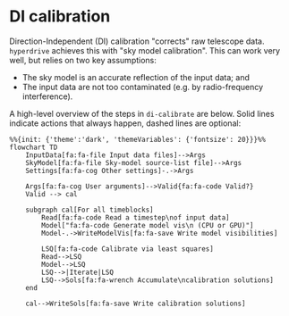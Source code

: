 # DI calibration

Direction-Independent (DI) calibration "corrects" raw telescope data.
`hyperdrive` achieves this with "sky model calibration". This can work very
well, but relies on two key assumptions:

- The sky model is an accurate reflection of the input data; and
- The input data are not too contaminated (e.g. by radio-frequency
  interference).

A high-level overview of the steps in `di-calibrate` are below. Solid lines
indicate actions that always happen, dashed lines are optional:

```mermaid
%%{init: {'theme':'dark', 'themeVariables': {'fontsize': 20}}}%%
flowchart TD
    InputData[fa:fa-file Input data files]-->Args
    SkyModel[fa:fa-file Sky-model source-list file]-->Args
    Settings[fa:fa-cog Other settings]-.->Args

    Args[fa:fa-cog User arguments]-->Valid{fa:fa-code Valid?}
    Valid --> cal

    subgraph cal[For all timeblocks]
        Read[fa:fa-code Read a timestep\nof input data]
        Model["fa:fa-code Generate model vis\n (CPU or GPU)"]
        Model-.->WriteModelVis[fa:fa-save Write model visibilities]

        LSQ[fa:fa-code Calibrate via least squares]
        Read-->LSQ
        Model-->LSQ
        LSQ-->|Iterate|LSQ
        LSQ-->Sols[fa:fa-wrench Accumulate\ncalibration solutions]
    end

    cal-->WriteSols[fa:fa-save Write calibration solutions]
```
